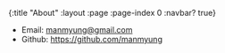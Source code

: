 {:title "About"
 :layout :page
 :page-index 0
 :navbar? true}

* Email: manmyung@gmail.com
* Github: <https://github.com/manmyung>
